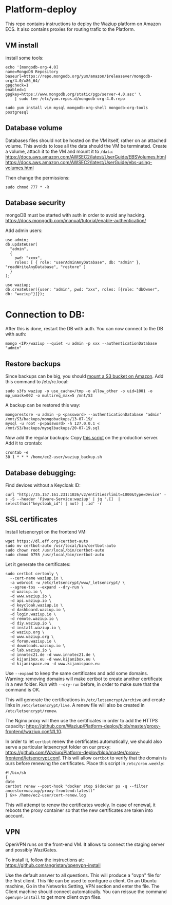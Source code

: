 # Platform-deploy

This repo contains instructions to deploy the Waziup platform on Amazon ECS.
It also contains proxies for routing trafic to the Platform.

VM install
----------

install some tools:
```
echo '[mongodb-org-4.0]
name=MongoDB Repository
baseurl=https://repo.mongodb.org/yum/amazon/$releasever/mongodb-org/4.0/x86_64/
gpgcheck=1
enabled=1
gpgkey=https://www.mongodb.org/static/pgp/server-4.0.asc' \
    | sudo tee /etc/yum.repos.d/mongodb-org-4.0.repo

sudo yum install vim mysql mongodb-org-shell mongodb-org-tools postgresql
```


Database volume
---------------

Databases files should not be hosted on the VM itself, rather on an attached volume.
This avoids to lose all the data should the VM be terminated.
Create a volume, attach it to the VM and mount it to `/data`:
https://docs.aws.amazon.com/AWSEC2/latest/UserGuide/EBSVolumes.html
https://docs.aws.amazon.com/AWSEC2/latest/UserGuide/ebs-using-volumes.html

Then change the permissions:
```
sudo chmod 777 * -R
```

Database security
-----------------

mongoDB must be started with auth in order to avoid any hacking.
https://docs.mongodb.com/manual/tutorial/enable-authentication/

Add admin users:
```
use admin;
db.updateUser(
  "admin",
  {
    pwd: "xxxx",
    roles: [ { role: "userAdminAnyDatabase", db: "admin" }, "readWriteAnyDatabase", "restore" ]
  }
);

use waziup;
db.createUser({user: "admin", pwd: "xxx", roles: [{role: "dbOwner", db: "waziup"}]});
```

Connection to DB:
=======
After this is done, restart the DB with auth. You can now connect to the DB with auth:
```
mongo <IP>/waziup --quiet -u admin -p xxx --authenticationDatabase "admin"
```

Restore backups
---------------

Since backups can be big, you should [mount a S3 bucket on Amazon](https://cloudkul.com/blog/mounting-s3-bucket-linux-ec2-instance/).
Add this command to /etc/rc.local:
```
sudo s3fs waziup -o use_cache=/tmp -o allow_other -o uid=1001 -o mp_umask=002 -o multireq_max=5 /mnt/S3
```

A backup can be restored this way:
```
mongorestore -u admin -p <password> --authenticationDatabase "admin" /mnt/S3/backups/mongobackups/13-07-19/
mysql -u root -p<password> -h 127.0.0.1 < /mnt/S3/backups/mysqlbackups/20-07-19.sql
```

Now add the regular backups:
Copy [this script](./waziup_backup.sh) on the production server.
Add it to crontab:
```
crontab -e
30 1 * * * /home/ec2-user/waziup_backup.sh
```

Database debugging:
-------------------

Find devices without a Keycloak ID:
```
curl "http://35.157.161.231:1026/v2/entities?limit=1000&type=Device" -s -S --header 'Fiware-Service:waziup' | jq '.[]  | select(has("keycloak_id") | not) | .id' -r
```

SSL certificates
----------------

Install letsencrypt on the frontend VM:
```
wget https://dl.eff.org/certbot-auto
sudo mv certbot-auto /usr/local/bin/certbot-auto
sudo chown root /usr/local/bin/certbot-auto
sudo chmod 0755 /usr/local/bin/certbot-auto
```
Let it generate the certificates:
```
sudo certbot certonly \
  --cert-name waziup.io \
  -a webroot -w /etc/letsencrypt/www/_letsencrypt/ \
  --agree-tos --expand --dry-run \
  -d waziup.io \
  -d www.waziup.io \
  -d api.waziup.io \
  -d keycloak.waziup.io \
  -d dashboard.waziup.io \
  -d login.waziup.io \
  -d remote.waziup.io \
  -d diy.waziup.io \
  -d install.waziup.io \
  -d waziup.org \
  -d www.waziup.org \
  -d forum.waziup.io \
  -d downloads.waziup.io \
  -d lab.waziup.io \
  -d innotec21.de -d www.innotec21.de \
  -d kijanibox.eu -d www.kijanibox.eu \
  -d kijanispace.eu -d www.kijanispace.eu

```
Use `--expand` to keep the same certificates and add some domains.
Warning: removing domains will make certbot to create another certificate in a new folder.
Run with `--dry-run` before, in order to make sure that the command is OK.

This will generate the certifications in `/etc/letsencrypt/archive` and create links in `/etc/letsencrypt/live`.
A renew file will also be created in `/etc/letsencrypt/renew`.

The Nginx proxy will then use the certificates in order to add the HTTPS capacity: https://github.com/Waziup/Platform-deploy/blob/master/proxy-frontend/waziup.conf#L10.


In order to let `certbot` renew the certificates automatically, we should also serve a particular letsencrypt folder on our proxy: https://github.com/Waziup/Platform-deploy/blob/master/proxy-frontend/letsencrypt.conf. This will allow `certbot` to verify that the domain is ours before renewing the certificates. 
Place this script in `/etc/cron.weekly`:
```
#!/bin/sh
{
date
certbot renew --post-hook "docker stop $(docker ps -q --filter ancestor=waziup/proxy-frontend:latest)"
} &>> /home/ec2-user/cert-renew.log
```
This will attempt to renew the certificates weekly. In case of renewal, it reboots the proxy container so that the new certificates are taken into account.

VPN
---

OpenVPN runs on the front-end VM. It allows to connect the staging server and possibly WaziGates.

To install it, follow the instructions at:
https://github.com/angristan/openvpn-install

Use the default answer to all questions.
This will produce a "ovpn" file for the first client. This file can be used to configure a client.
On an Ubuntu machine, Go in the Networks Setting, VPN section and enter the file.
The Client machine should connect automatically.
You can reissue the command `openvpn-install` to get more client ovpn files.
